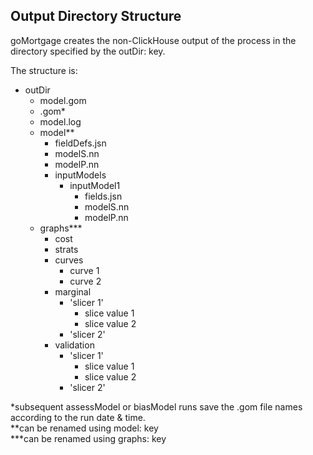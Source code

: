 
## Output Directory Structure

goMortgage creates the non-ClickHouse output of the process 
in the directory specified by the outDir: key.

The structure is:

- outDir
    - model.gom
    - <date>.gom*
    - model.log
    - model**
        - fieldDefs.jsn 
        - modelS.nn
        - modelP.nn
        - inputModels
            - inputModel1
                - fields.jsn
                - modelS.nn
                - modelP.nn
    - graphs***
        - cost
        - strats
        - curves
            - curve 1
            - curve 2
        - marginal
            - 'slicer 1'
                - slice value 1
                - slice value 2
            - 'slicer 2'
        - validation
            - 'slicer 1'
                - slice value 1
                - slice value 2
            - 'slicer 2'

*subsequent assessModel or biasModel runs save the .gom file names according to the run date & time.<br>
**can be renamed using model: key<br>
***can be renamed using graphs: key